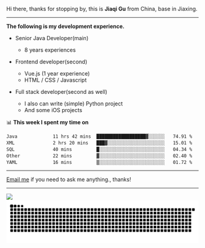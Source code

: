 Hi there, thanks for stopping by, this is **Jiaqi Gu** from China, base in Jiaxing.

---

**The following is my development experience.**

- Senior Java Developer(main)
  - 8 years experiences

- Frontend developer(second)
  - Vue.js (1 year experience)
  - HTML / CSS / Javascript
  
- Full stack developer(second as well)
  - I also can write (simple) Python project
  - And some iOS projects

📊 **This week I spent my time on**
<!--START_SECTION:waka-->

```txt
Java             11 hrs 42 mins  ██████████████████▓░░░░░░   74.91 %
XML              2 hrs 20 mins   ███▓░░░░░░░░░░░░░░░░░░░░░   15.01 %
SQL              40 mins         █░░░░░░░░░░░░░░░░░░░░░░░░   04.34 %
Other            22 mins         ▓░░░░░░░░░░░░░░░░░░░░░░░░   02.40 %
YAML             16 mins         ▒░░░░░░░░░░░░░░░░░░░░░░░░   01.72 %
```

<!--END_SECTION:waka-->

---

[Email me](mailto:htk2klwgr@mozmail.com?subject=Hiring_from_GitHub) if you need to ask me anything., thanks!

---

![]( https://visitor-badge.glitch.me/badge?page_id=githubgujiaqi)
![]( https://github.com/droid-Q/droid-Q/raw/output/github-contribution-grid-snake.svg#gh-dark-mode-only)
